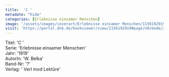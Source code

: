 ```yaml
---
title:  'C '
metadate: "hide"
categories: [Erlebnisse einsamer Menschen]
image: '/assets/images/coverart/Erlebnisse einsamer Menschen/1156192919_00000010.jpg'
visit: 'https://portal.dnb.de/bookviewer/view/1156192919#page/n0/mode/2up'
---
```

Titel: 'C ' <br>
Serie: 'Erlebnisse einsamer Menschen' <br>
Jahr: '1919' <br>
AutorIn: 'W. Belka' <br>
Band-Nr: '?' <br>
Verlag: ' Verl mod Lektüre'